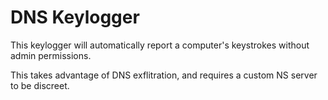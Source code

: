 # DNS Keylogger
This keylogger will automatically report a computer's keystrokes without admin permissions.

This takes advantage of DNS exflitration, and requires a custom NS server to be discreet.
